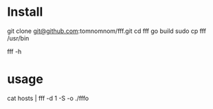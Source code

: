 # Install
git clone git@github.com:tomnomnom/fff.git
cd fff
go build 
sudo cp fff /usr/bin

fff -h


# usage
cat hosts | fff -d 1 -S -o ./fffo